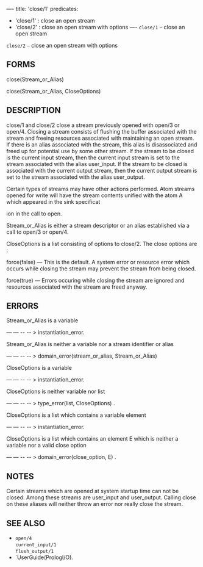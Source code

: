 —-
title: 'close/1'
predicates:
 - 'close/1' : close an open stream
 - 'close/2' : close an open stream with options
—-
`close/1` `—` close an open stream

`close/2` `—` close an open stream with options


## FORMS

close(Stream_or_Alias)

close(Stream_or_Alias, CloseOptions)


## DESCRIPTION

close/1 and close/2 close a stream previously opened with open/3 or open/4. Closing a stream consists of flushing the buffer associated with the stream and freeing resources associated with maintaining an open stream. If there is an alias associated with the stream, this alias is disassociated and freed up for potential use by some other stream. If the stream to be closed is the current input stream, then the current input stream is set to the stream associated with the alias user_input. If the stream to be closed is associated with the current output stream, then the current output stream is set to the stream associated with the alias user_output.

Certain types of streams may have other actions performed. Atom streams opened for write will have the stream contents unified with the atom A which appeared in the sink specificat

ion in the call to open.

Stream_or_Alias is either a stream descriptor or an alias established via a call to open/3 or open/4.

CloseOptions is a list consisting of options to close/2. The close options are :

force(false) — This is the default. A system error or resource error which occurs while closing the stream may prevent the stream from being closed.

force(true) — Errors occuring while closing the stream are ignored and resources associated with the stream are freed anyway.


## ERRORS

Stream_or_Alias is a variable

— — -- -- &gt; instantiation_error.

Stream_or_Alias is neither a variable nor a stream identifier or alias

— — -- -- &gt; domain_error(stream_or_alias, Stream_or_Alias)

CloseOptions is a variable

— — -- -- &gt; instantiation_error.

CloseOptions is neither variable nor list

— — -- -- &gt; type_error(list, CloseOptions) .

CloseOptions is a list which contains a variable element

— — -- -- &gt; instantiation_error.

CloseOptions is a list which contains an element E which is neither a variable nor a valid close option

— — -- -- &gt; domain_error(close_option, E) .


## NOTES

Certain streams which are opened at system startup time can not be closed. Among these streams are user_input and user_output. Calling close on these aliases will neither throw an error nor really close the stream.


## SEE ALSO

- `open/4`  
`current_input/1`  
`flush_output/1`
- `UserGuide(PrologI/O).
